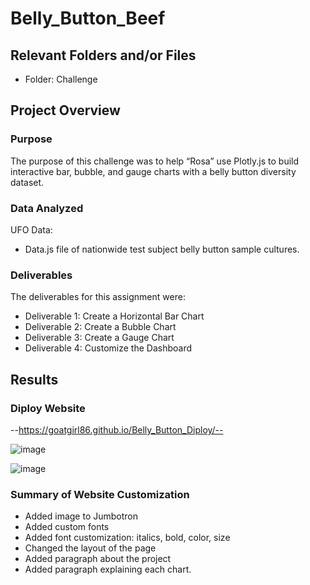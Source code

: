 # Belly_Button_Beef

## Relevant Folders and/or Files
-	Folder: Challenge

## Project Overview

### Purpose

The purpose of this challenge was to help “Rosa” use Plotly.js to build interactive bar, bubble, and gauge charts with a belly button diversity dataset.

### Data Analyzed

UFO Data:
-	Data.js file of nationwide test subject belly button sample cultures.

### Deliverables 

The deliverables for this assignment were:
-	Deliverable 1: Create a Horizontal Bar Chart 
-	Deliverable 2: Create a Bubble Chart 
-	Deliverable 3: Create a Gauge Chart
-	Deliverable 4: Customize the Dashboard

## Results

### Diploy Website
--https://goatgirl86.github.io/Belly_Button_Diploy/--
 
 ![image](https://user-images.githubusercontent.com/92705556/158048985-7ff2b990-d4f4-4fe7-84a9-bff84878adf1.png)

![image](https://user-images.githubusercontent.com/92705556/158048992-aeb1519d-1bcc-4ce3-9a45-9c6d385ab04e.png)

 
### Summary of Website Customization

-	Added image to Jumbotron
-	Added custom fonts
-	Added font customization: italics, bold, color, size
-	Changed the layout of the page
-	Added paragraph about the project
-	Added paragraph explaining each chart.


